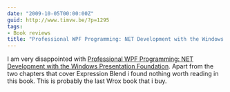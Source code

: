```yaml
---
date: "2009-10-05T00:00:00Z"
guid: http://www.timvw.be/?p=1295
tags:
- Book reviews
title: "Professional WPF Programming: NET Development with the Windows Presentation Foundation"
---
```

I am very disappointed with [Professional WPF Programming: NET Development with the Windows Presentation Foundation](http://www.amazon.co.uk/Professional-WPF-Programming-Development-Presentation/dp/0470041803). Apart from the two chapters that cover Expression Blend i found nothing worth reading in this book. This is probably the last Wrox book that i buy.
